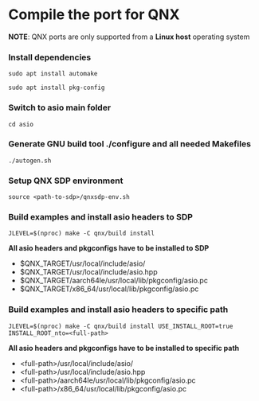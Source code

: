 # Compile the port for QNX

**NOTE**: QNX ports are only supported from a **Linux host** operating system

### Install dependencies

`sudo apt install automake`

`sudo apt install pkg-config`

### Switch to asio main folder

`cd asio`
	
### Generate GNU build tool ./configure and all needed Makefiles

`./autogen.sh`

### Setup QNX SDP environment

`source <path-to-sdp>/qnxsdp-env.sh`

### Build examples and install asio headers to SDP

`JLEVEL=$(nproc) make -C qnx/build install`

**All asio headers and pkgconfigs have to be installed to SDP**
* $QNX_TARGET/usr/local/include/asio/
* $QNX_TARGET/usr/local/include/asio.hpp
* $QNX_TARGET/aarch64le/usr/local/lib/pkgconfig/asio.pc
* $QNX_TARGET/x86_64/usr/local/lib/pkgconfig/asio.pc

### Build examples and install asio headers to specific path

`JLEVEL=$(nproc) make -C qnx/build install USE_INSTALL_ROOT=true INSTALL_ROOT_nto=<full-path>`

**All asio headers and pkgconfigs have to be installed to specific path**
* \<full-path\>/usr/local/include/asio/
* \<full-path\>/usr/local/include/asio.hpp
* \<full-path\>/aarch64le/usr/local/lib/pkgconfig/asio.pc
* \<full-path\>/x86_64/usr/local/lib/pkgconfig/asio.pc
